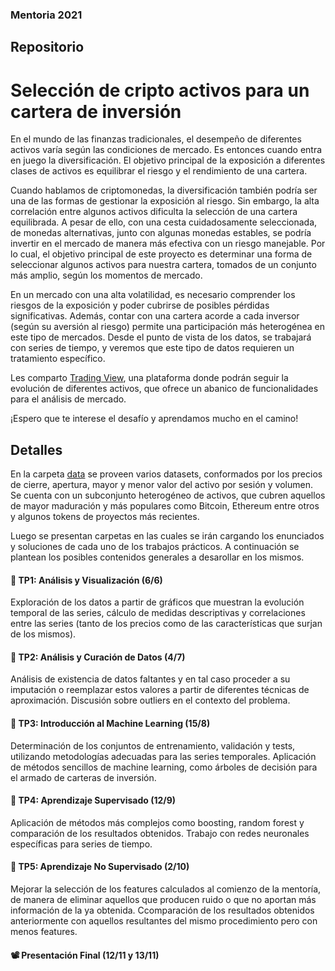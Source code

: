 ### Mentoria 2021

## Repositorio

# Selección de cripto activos para un cartera de inversión

En el mundo de las finanzas tradicionales, el desempeño de diferentes activos varía según las condiciones de mercado. Es entonces cuando entra en juego la diversificación. El objetivo principal de la exposición a diferentes clases de activos es equilibrar el riesgo y el rendimiento de una cartera. 

Cuando hablamos de criptomonedas, la diversificación también podría ser una de las formas de gestionar la exposición al riesgo. Sin embargo, la alta correlación entre algunos activos dificulta la selección de una cartera equilibrada. A pesar de ello, con una cesta cuidadosamente seleccionada, de monedas alternativas, junto con algunas monedas estables, se podría invertir en el mercado de manera más efectiva con un riesgo manejable. Por lo cual, el objetivo principal de este proyecto es determinar una forma de seleccionar algunos activos para nuestra cartera, tomados de un conjunto más amplio, según los momentos de mercado.

En un mercado con una alta volatilidad, es necesario comprender los riesgos de la exposición y poder cubrirse de posibles pérdidas significativas. Además, contar con una cartera acorde a cada inversor (según su aversión al riesgo) permite una participación más heterogénea en este tipo de mercados. Desde el punto de vista de los datos, se trabajará con series de tiempo, y veremos que este tipo de datos requieren un tratamiento específico.

Les comparto [Trading View](https://www.tradingview.com/), una plataforma donde podrán seguir la evolución de diferentes activos, que ofrece un abanico de funcionalidades para el análisis de mercado.

¡Espero que te interese el desafío y aprendamos mucho en el camino!

## Detalles

En la carpeta [data](https://github.com/martinezarraigadamaria/MentoriaDiploDatos2021/tree/master/data) se proveen varios datasets, conformados por los precios de cierre, apertura, mayor y menor valor del activo por sesión y volumen. Se cuenta con un subconjunto heterogéneo de activos, que cubren aquellos de mayor maduración y más populares como Bitcoin, Ethereum entre otros y algunos tokens de proyectos más recientes.

Luego se presentan carpetas en las cuales se irán cargando los enunciados y soluciones de cada uno de los trabajos prácticos. A continuación se plantean los posibles contenidos generales a desarollar en los mismos.

#### 📌 TP1: Análisis y Visualización (6/6)

Exploración de los datos a partir de gráficos que muestran la evolución temporal de las series, cálculo de medidas descriptivas y correlaciones entre las series (tanto de los precios como de las características que surjan de los mismos).

#### 📌 TP2: Análisis y Curación de Datos (4/7)

Análisis de existencia de datos faltantes y en tal caso proceder a su imputación o reemplazar estos valores a partir de diferentes técnicas de aproximación. Discusión sobre outliers en el contexto del problema.

#### 📌 TP3: Introducción al Machine Learning (15/8)

Determinación de los conjuntos de entrenamiento, validación y tests, utilizando metodologías adecuadas para las series temporales. Aplicación de métodos sencillos de machine learning, como árboles de decisión para el armado de carteras de inversión.

#### 📌 TP4: Aprendizaje Supervisado (12/9)

Aplicación de métodos más complejos como boosting, random forest y comparación de  los resultados obtenidos. Trabajo con redes neuronales específicas para series de tiempo.

#### 📌 TP5: Aprendizaje No Supervisado (2/10)

Mejorar la selección de los features calculados al comienzo de la mentoría, de manera de eliminar aquellos que producen ruido o que no aportan más información de la ya obtenida. Ccomparación de los resultados obtenidos anteriormente con aquellos resultantes del mismo procedimiento pero con menos features.

#### 📽️ Presentación Final (12/11 y 13/11) 




